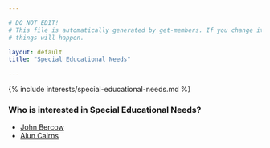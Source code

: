 ```yaml
---

# DO NOT EDIT!
# This file is automatically generated by get-members. If you change it, bad
# things will happen.

layout: default
title: "Special Educational Needs"

---
```


{% include interests/special-educational-needs.md %}

### Who is interested in Special Educational Needs?


* [John Bercow](/members/john-bercow.html)
* [Alun Cairns](/members/alun-cairns.html)
